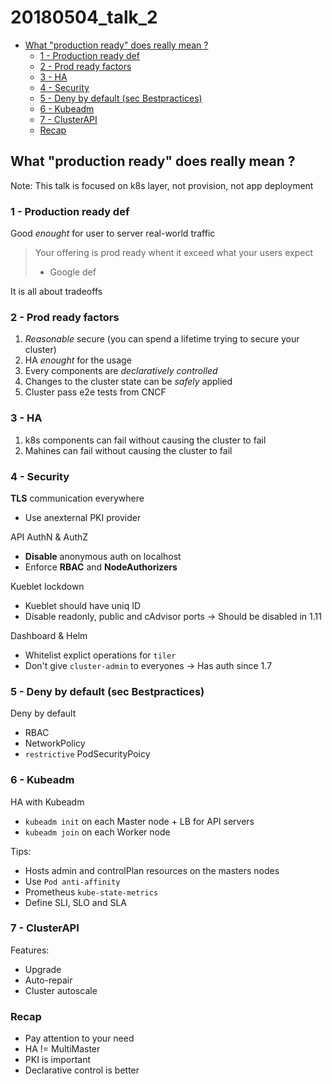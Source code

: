# 20180504_talk_2

<!-- MarkdownTOC -->

- [What "production ready" does really mean ?](#what-production-ready-does-really-mean-)
  - [1 - Production ready def](#1---production-ready-def)
  - [2 - Prod ready factors](#2---prod-ready-factors)
  - [3 - HA](#3---ha)
  - [4 - Security](#4---security)
  - [5 - Deny by default \(sec Bestpractices\)](#5---deny-by-default-sec-bestpractices)
  - [6 - Kubeadm](#6---kubeadm)
  - [7 - ClusterAPI](#7---clusterapi)
  - [Recap](#recap)

<!-- /MarkdownTOC -->



## What "production ready" does really mean ?

Note: This talk is focused on k8s layer, not provision, not app deployment



### 1 - Production ready def

Good *enought* for user to server real-world traffic

>
> Your offering is prod ready whent it exceed what your users expect
> - Google def
>

It is all about tradeoffs



### 2 - Prod ready factors

1. *Reasonable* secure (you can spend a lifetime trying to secure your cluster)
2. HA *enought* for the usage
3. Every components are *declaratively controlled*
4. Changes to the cluster state can be *safely* applied
5. Cluster pass e2e tests from CNCF



### 3 - HA

1. k8s components can fail without causing the cluster to fail
2. Mahines can fail without causing the cluster to fail



### 4 - Security

**TLS** communication everywhere
* Use anexternal PKI provider

API AuthN & AuthZ
* **Disable** anonymous auth on localhost
* Enforce **RBAC** and **NodeAuthorizers**

Kueblet lockdown
* Kueblet should have uniq ID
* Disable readonly, public and cAdvisor ports
-> Should be disabled in 1.11

Dashboard & Helm
* Whitelist explict operations for `tiler`
* Don't give `cluster-admin` to everyones
-> Has auth since 1.7



### 5 - Deny by default (sec Bestpractices)

Deny by default
* RBAC
* NetworkPolicy
* `restrictive` PodSecurityPoicy



### 6 - Kubeadm

HA with Kubeadm
* `kubeadm init` on each Master node + LB for API servers
* `kubeadm join` on each Worker node

Tips:
* Hosts admin and controlPlan resources on the masters nodes
* Use `Pod anti-affinity`
* Prometheus `kube-state-metrics`
* Define SLI, SLO and SLA



### 7 - ClusterAPI

Features:
* Upgrade
* Auto-repair
* Cluster autoscale



### Recap

* Pay attention to your need
* HA != MultiMaster
* PKI is important
* Declarative control is better
